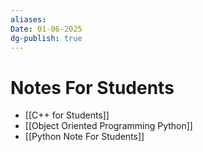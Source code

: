 ```yaml
---
aliases: 
Date: 01-06-2025
dg-publish: true
---
```

# Notes For Students
 - [[C++ for Students]]
 - [[Object Oriented Programming Python]]
 - [[Python Note For Students]]
